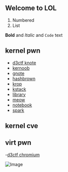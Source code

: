 ## Welcome to LOL

1. Numbered
2. List

**Bold** and _Italic_ and `Code` text

## kernel pwn
- [d3ctf knote](kernel/knote.html)
- [kernoob](kernel/kernoob.html)
- [gnote](kernel/gnote.html)
- [hashbrown](kernel/hashbrown.html)
- [krop](kernel/krop.html)
- [kstack](kernel/kstack.html)
- [library](kernel/library.html)
- [meow](kernel/meow.html)
- [notebook](kernel/notebook.html)
- [spark](kernel/spark.html)

## kernel cve

## virt pwn
-[d3ctf chromium](virt/chromium.md)


![Image](src)
